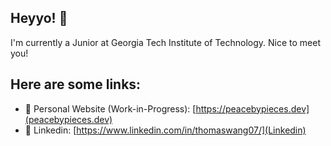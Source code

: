 ## Heyyo! 👋 </br>

I'm currently a Junior at Georgia Tech Institute of Technology. Nice to meet you! <br>

## Here are some links: <br>
- 🚧 Personal Website (Work-in-Progress): [https://peacebypieces.dev](peacebypieces.dev) <br>
- 💼 Linkedin: [https://www.linkedin.com/in/thomaswang07/](Linkedin) <br>



<!--
**peacebypieces/peacebypieces** is a ✨ _special_ ✨ repository because its `README.md` (this file) appears on your GitHub profile.

Here are some ideas to get you started:

- 🔭 I’m currently working on ...
- 🌱 I’m currently learning ...
- 👯 I’m looking to collaborate on ...
- 🤔 I’m looking for help with ...
- 💬 Ask me about ...
- 📫 How to reach me: ...
- 😄 Pronouns: ...
- ⚡ Fun fact: ...
-->
